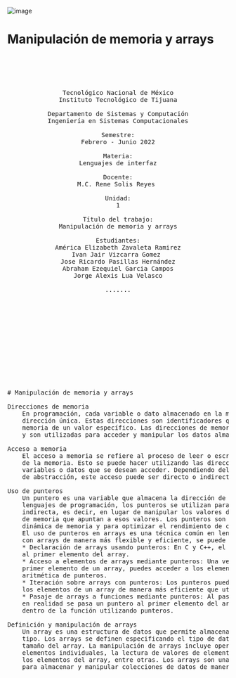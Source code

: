 ![image](https://github.com/tectijuana/24b2expot2arm32-ricos/assets/158106662/9d38b152-a29e-4a16-adb1-f66c9cd11bd6)


# Manipulación de memoria y arrays


<pre>

	<p align=center>

Tecnológico Nacional de México
Instituto Tecnológico de Tijuana

Departamento de Sistemas y Computación
Ingeniería en Sistemas Computacionales

Semestre:
Febrero - Junio 2022

Materia:
Lenguajes de interfaz

Docente:
M.C. Rene Solis Reyes 

Unidad:
1

Título del trabajo:
Manipulación de memoria y arrays

Estudiantes:
América Elizabeth Zavaleta Ramirez
Ivan Jair Vizcarra Gomez 
Jose Ricardo Pasillas Hernández
Abraham Ezequiel Garcia Campos
Jorge Alexis Lua Velasco

.......


		
	</p>

</pre>

<pre>

	

<p align=justify>
	
# Manipulación de memoria y arrays
	
Direcciones de memoria
	En programación, cada variable o dato almacenado en la memoria de una computadora tiene una 
	dirección única. Estas direcciones son identificadores que indican la ubicación física en la 
	memoria de un valor específico. Las direcciones de memoria se suelen representar en hexadecimal 
	y son utilizadas para acceder y manipular los datos almacenados.

Acceso a memoria
	El acceso a memoria se refiere al proceso de leer o escribir datos en una ubicación específica 
	de la memoria. Esto se puede hacer utilizando las direcciones de memoria correspondientes a las 
	variables o datos que se desean acceder. Dependiendo del lenguaje de programación y del nivel 
	de abstracción, este acceso puede ser directo o indirecto.

Uso de punteros
	Un puntero es una variable que almacena la dirección de memoria de otra variable. En muchos 
	lenguajes de programación, los punteros se utilizan para acceder y manipular datos de manera 
	indirecta, es decir, en lugar de manipular los valores directamente, se manipulan las direcciones 
	de memoria que apuntan a esos valores. Los punteros son especialmente útiles para la gestión 
	dinámica de memoria y para optimizar el rendimiento de ciertas operaciones.
	El uso de punteros en arrays es una técnica común en lenguajes como C y C++ que permite trabajar 
	con arrays de manera más flexible y eficiente, se puede usar de las siguientes distintas maneras:
	* Declaración de arrays usando punteros: En C y C++, el nombre de un array actúa como un puntero 
	al primer elemento del array.
	* Acceso a elementos de arrays mediante punteros: Una vez que tienes un puntero que apunta al 
	primer elemento de un array, puedes acceder a los elementos restantes del array utilizando 
	aritmética de punteros.
	* Iteración sobre arrays con punteros: Los punteros pueden ser utilizados para iterar sobre 
	los elementos de un array de manera más eficiente que utilizando índices.
	* Pasaje de arrays a funciones mediante punteros: Al pasar un array a una función como argumento, 
	en realidad se pasa un puntero al primer elemento del array, lo que permite manipular el array 
	dentro de la función utilizando punteros.

Definición y manipulación de arrays
	Un array es una estructura de datos que permite almacenar una colección de elementos del mismo 
	tipo. Los arrays se definen especificando el tipo de datos de los elementos que contendrá y el 
	tamaño del array. La manipulación de arrays incluye operaciones como la asignación de valores a 
	elementos individuales, la lectura de valores de elementos individuales, la iteración sobre todos 
	los elementos del array, entre otras. Los arrays son una herramienta fundamental en la programación 
	para almacenar y manipular colecciones de datos de manera eficiente.
	
</p>
		

